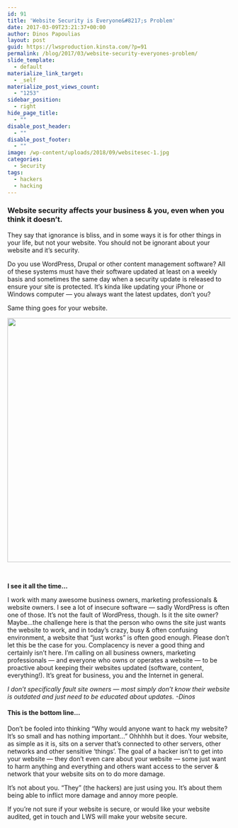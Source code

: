 ```yaml
---
id: 91
title: 'Website Security is Everyone&#8217;s Problem'
date: 2017-03-09T23:21:37+00:00
author: Dinos Papoulias
layout: post
guid: https://lwsproduction.kinsta.com/?p=91
permalink: /blog/2017/03/website-security-everyones-problem/
slide_template:
  - default
materialize_link_target:
  - _self
materialize_post_views_count:
  - "1253"
sidebar_position:
  - right
hide_page_title:
  - ""
disable_post_header:
  - ""
disable_post_footer:
  - ""
image: /wp-content/uploads/2018/09/websitesec-1.jpg
categories:
  - Security
tags:
  - hackers
  - hacking
---
```

<div class="e-content">
  <h3>
    Website security affects your business & you, even when you think it doesn’t.
  </h3>
  
  <p>
    They say that ignorance is bliss, and in some ways it is for other things in your life, but not your website. You should not be ignorant about your website and it’s security.
  </p>
  
  <p>
    Do you use WordPress, Drupal or other content management software? All of these systems must have their software updated at least on a weekly basis and sometimes the same day when a security update is released to ensure your site is protected. It’s kinda like updating your iPhone or Windows computer — you always want the latest updates, don’t you?
  </p>
  
  <p>
    Same thing goes for your website.
  </p>
  
  <p>
    <img class="alignleft wp-image-296 size-full" src="https://leadingwebstudio.com/wp-content/uploads/2018/09/websitesec-1.jpg" alt="" width="635" height="550" srcset="https://leadingwebstudio.com/wp-content/uploads/2018/09/websitesec-1.jpg 635w, https://leadingwebstudio.com/wp-content/uploads/2018/09/websitesec-1-300x260.jpg 300w" sizes="(max-width: 635px) 100vw, 635px" />
  </p>
  
  <p>
    &nbsp;
  </p>
  
  <p>
    <strong>I see it all the time&#8230;</strong>
  </p>
  
  <p>
    I work with many awesome business owners, marketing professionals & website owners. I see a lot of insecure software — sadly WordPress is often one of those. It’s not the fault of WordPress, though. Is it the site owner? Maybe…the challenge here is that the person who owns the site just wants the website to work, and in today’s crazy, busy & often confusing environment, a website that “just works” is often good enough. Please don’t let this be the case for you. Complacency is never a good thing and certainly isn’t here. I’m calling on all business owners, marketing professionals — and everyone who owns or operates a website — to be proactive about keeping their websites updated (software, content, everything!). It’s great for business, you and the Internet in general.
  </p>
  
  <p>
    <em>I don’t specifically fault site owners — most simply don’t know their website is outdated and just need to be educated about updates. -Dinos</em>
  </p>
  
  <h4>
    This is the bottom line&#8230;
  </h4>
  
  <p>
    Don’t be fooled into thinking “Why would anyone want to hack my website? It’s so small and has nothing important…” Ohhhhh but it does. Your website, as simple as it is, sits on a server that’s connected to other servers, other networks and other sensitive ‘things’. The goal of a hacker isn’t to get into your website — they don’t even care about your website — some just want to harm anything and everything and others want access to the server & network that your website sits on to do more damage.
  </p>
  
  <p>
    It’s not about you. “They” (the hackers) are just using you. It’s about them being able to inflict more damage and annoy more people.
  </p>
  
  <p>
    If you’re not sure if your website is secure, or would like your website audited, get in touch and LWS will make your website secure.
  </p>
</div>